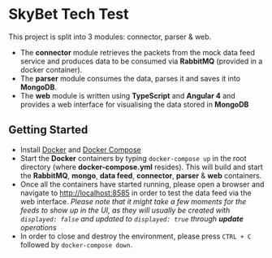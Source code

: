 # SkyBet Tech Test

This project is split into 3 modules: connector, parser & web.

* The **connector** module retrieves the packets from the mock data feed service and produces data to be consumed via **RabbitMQ** (provided in a docker container).
* The **parser** module consumes the data, parses it and saves it into **MongoDB**.
* The **web** module is written using **TypeScript** and **Angular 4** and provides a web interface for visualising the data stored in **MongoDB**

## Getting Started

* Install [Docker](https://docs.docker.com/engine/installation/) and [Docker Compose](https://docs.docker.com/compose/install/)
* Start the **Docker** containers by typing `docker-compose up` in the root directory (where **docker-compose.yml** resides). This will build and start the **RabbitMQ**, **mongo**, **data feed**, **connector**, **parser** & **web** containers.
* Once all the containers have started running, please open a browser and navigate to <http://localhost:8585> in order to test the data feed via the web interface.
*Please note that it might take a few moments for the feeds to show up in the UI, as they will usually be created with `displayed: false` and updated to `displayed: true` through **update** operations*
* In order to close and destroy the environment, please press `CTRL + C` followed by `docker-compose down`.

